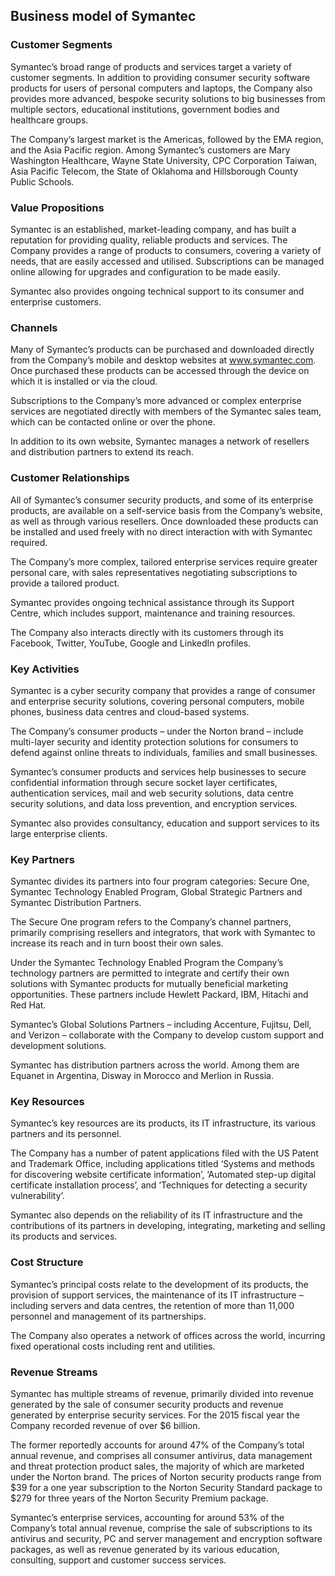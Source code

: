 Business model of Symantec
--------------------------

 ### Customer Segments

 Symantec’s broad range of products and services target a variety of customer segments. In addition to providing consumer security software products for users of personal computers and laptops, the Company also provides more advanced, bespoke security solutions to big businesses from multiple sectors, educational institutions, government bodies and healthcare groups.

 The Company’s largest market is the Americas, followed by the EMA region, and the Asia Pacific region. Among Symantec’s customers are Mary Washington Healthcare, Wayne State University, CPC Corporation Taiwan, Asia Pacific Telecom, the State of Oklahoma and Hillsborough County Public Schools.           

 ### Value Propositions

 Symantec is an established, market-leading company, and has built a reputation for providing quality, reliable products and services. The Company provides a range of products to consumers, covering a variety of needs, that are easily accessed and utilised. Subscriptions can be managed online allowing for upgrades and configuration to be made easily.

 Symantec also provides ongoing technical support to its consumer and enterprise customers.

 ### Channels

 Many of Symantec’s products can be purchased and downloaded directly from the Company’s mobile and desktop websites at www.symantec.com. Once purchased these products can be accessed through the device on which it is installed or via the cloud.

 Subscriptions to the Company’s more advanced or complex enterprise services are negotiated directly with members of the Symantec sales team, which can be contacted online or over the phone.

 In addition to its own website, Symantec manages a network of resellers and distribution partners to extend its reach.

 ### Customer Relationships

 All of Symantec’s consumer security products, and some of its enterprise products, are available on a self-service basis from the Company’s website, as well as through various resellers. Once downloaded these products can be installed and used freely with no direct interaction with with Symantec required.

 The Company’s more complex, tailored enterprise services require greater personal care, with sales representatives negotiating subscriptions to provide a tailored product.

 Symantec provides ongoing technical assistance through its Support Centre, which includes support, maintenance and training resources.

 The Company also interacts directly with its customers through its Facebook, Twitter, YouTube, Google and LinkedIn profiles.

 ### Key Activities

 Symantec is a cyber security company that provides a range of consumer and enterprise security solutions, covering personal computers, mobile phones, business data centres and cloud-based systems.

 The Company’s consumer products – under the Norton brand – include multi-layer security and identity protection solutions for consumers to defend against online threats to individuals, families and small businesses.

 Symantec’s consumer products and services help businesses to secure confidential information through secure socket layer certificates, authentication services, mail and web security solutions, data centre security solutions, and data loss prevention, and encryption services.

 Symantec also provides consultancy, education and support services to its large enterprise clients.

 ### Key Partners

 Symantec divides its partners into four program categories: Secure One, Symantec Technology Enabled Program, Global Strategic Partners and Symantec Distribution Partners.

 The Secure One program refers to the Company’s channel partners, primarily comprising resellers and integrators, that work with Symantec to increase its reach and in turn boost their own sales.

 Under the Symantec Technology Enabled Program the Company’s technology partners are permitted to integrate and certify their own solutions with Symantec products for mutually beneficial marketing opportunities. These partners include Hewlett Packard, IBM, Hitachi and Red Hat.

 Symantec’s Global Solutions Partners – including Accenture, Fujitsu, Dell, and Verizon – collaborate with the Company to develop custom support and development solutions.

 Symantec has distribution partners across the world. Among them are Equanet in Argentina, Disway in Morocco and Merlion in Russia.      

 ### Key Resources

 Symantec’s key resources are its products, its IT infrastructure, its various partners and its personnel.

 The Company has a number of patent applications filed with the US Patent and Trademark Office, including applications titled ‘Systems and methods for discovering website certificate information’, ‘Automated step-up digital certificate installation process’, and ‘Techniques for detecting a security vulnerability’.

 Symantec also depends on the reliability of its IT infrastructure and the contributions of its partners in developing, integrating, marketing and selling its products and services.

 ### Cost Structure

 Symantec’s principal costs relate to the development of its products, the provision of support services, the maintenance of its IT infrastructure – including servers and data centres, the retention of more than 11,000 personnel and management of its partnerships.

 The Company also operates a network of offices across the world, incurring fixed operational costs including rent and utilities.

 ### Revenue Streams

 Symantec has multiple streams of revenue, primarily divided into revenue generated by the sale of consumer security products and revenue generated by enterprise security services. For the 2015 fiscal year the Company recorded revenue of over $6 billion.

 The former reportedly accounts for around 47% of the Company’s total annual revenue, and comprises all consumer antivirus, data management and threat protection product sales, the majority of which are marketed under the Norton brand. The prices of Norton security products range from $39 for a one year subscription to the Norton Security Standard package to $279 for three years of the Norton Security Premium package.

 Symantec’s enterprise services, accounting for around 53% of the Company’s total annual revenue, comprise the sale of subscriptions to its antivirus and security, PC and server management and encryption software packages, as well as revenue generated by its various education, consulting, support and customer success services.